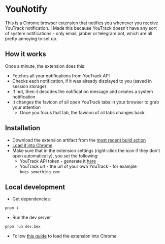 # YouNotify

This is a Chrome browser extension that notifies you whenever you receive YouTrack notification.
I Made this because YouTrack doesn't have any sort of system notifications - only email, jabber or telegram bot, which are all pretty annoying to set up.

## How it works

Once a minute, the extension does this:

- Fetches all your notifications from YouTrack API
- Checks each notification, if it was already displayed to you (saved in session storage)
- If not, then it decodes the notification message and creates a system notification
- It changes the favicon of all open YouTrack tabs in your browser to grab your attention
  - Once you focus that tab, the favicon of all tabs changes back

## Installation

- Download the extension artifact from the [most recent build action](https://github.com/Bladesheng/you-notify/actions)
- [Load it into Chrome](https://quasar.dev/quasar-cli-vite/developing-browser-extensions/build-commands#chrome)
- Make sure that in the extension settings (right-click the icon if they don't open automatically), you set the following:
  - YouTrack API token - generate it [here](https://www.jetbrains.com/help/youtrack/devportal/Manage-Permanent-Token.html#new-permanent-token)
  - YouTrack url - the url of your own YouTrack - for example `bugs.something.com`

## Local development

- Get dependencies:

```sh
pnpm i
```

- Run the dev server

```sh
pnpm run dev:bex
```

- Follow [this guide](https://quasar.dev/quasar-cli-vite/developing-browser-extensions/build-commands#chrome) to load the extension into Chrome
